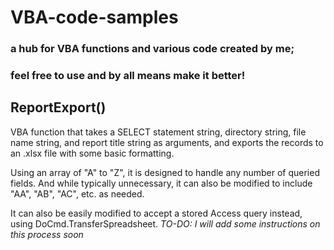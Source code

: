 # VBA-code-samples

### a hub for VBA functions and various code created by me;
### feel free to use and by all means make it better!

## ReportExport()
VBA function that takes a SELECT statement string, directory string, file name string, and report title string as arguments, and exports the records to an .xlsx file with some basic formatting.

Using an array of "A" to "Z", it is designed to handle any number of queried fields. And while typically unnecessary, it can also be modified to include "AA", "AB", "AC", etc. as needed.

It can also be easily modified to accept a stored Access query instead, using DoCmd.TransferSpreadsheet. *TO-DO: I will add some instructions on this process soon*


